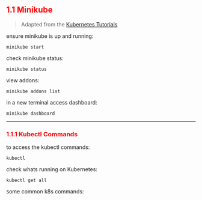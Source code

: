 ## <font color='red'> 1.1 Minikube </font>

> Adapted from the [Kubernetes Tutorials](https://kubernetes.io/docs/tutorials/)  

ensure minikube is up and running:
```
minikube start
```

check minikube status:
```
minikube status
```
view addons:
```
minikube addons list
```

in a new terminal access dashboard:
```
minikube dashboard
```

---

### <font color='red'> 1.1.1 Kubectl Commands </font>
to access the kubectl commands:
```
kubectl
```
check whats running on Kubernetes:
```
kubectl get all
```
some common k8s commands:
```

```
